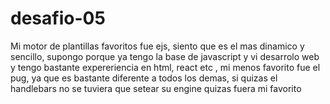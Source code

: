 # desafio-05

Mi motor de plantillas favoritos fue ejs, siento que es el mas dinamico y sencillo, supongo porque ya tengo la base de javascript y vi desarrolo web y tengo bastante expereriencia en html, react etc , mi menos favorito fue el pug, ya que es bastante diferente a todos los demas, si quizas el handlebars no se tuviera que setear su engine quizas fuera mi favorito
